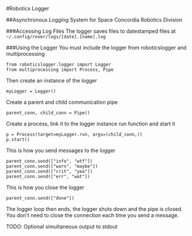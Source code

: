 #Robotics Logger

##Asynchronous Logging System for Space Concordia Robotics Division

###Accessing Log Files
The logger saves files to datestamped files at `~/.config/rover/logs/[date].[name].log`

###Using the Logger
You must include the  logger from roboticslogger and multiprocessing
```
from roboticslogger.logger import Logger
from multiprocessing import Process, Pipe
```
Then create an instance of the logger
```
myLogger = Logger()
```

Create a parent and child communication pipe
```
parent_conn, child_conn = Pipe()
```

Create a process, link it to the logger instance run function and start it
```
p = Process(target=myLogger.run, args=(child_conn,))
p.start()
```

This is how you send messages to the logger
```
parent_conn.send(["info", "wtf"])
parent_conn.send(["warn", "maybe"])
parent_conn.send(["crit", "yea"])
parent_conn.send(["err", "wat"])
```

This is how you close the logger
```
parent_conn.send(["done"])
```

The logger loop then ends, the logger shuts down and the pipe is closed. You don't need to close the connection each time you send a message.

TODO: Optional simultaneous output to stdout
